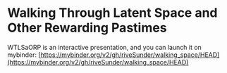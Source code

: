 # Walking Through Latent Space and Other Rewarding Pastimes

WTLSaORP is an interactive presentation, and you can launch it on mybinder: [https://mybinder.org/v2/gh/riveSunder/walking_space/HEAD](https://mybinder.org/v2/gh/riveSunder/walking_space/HEAD)
